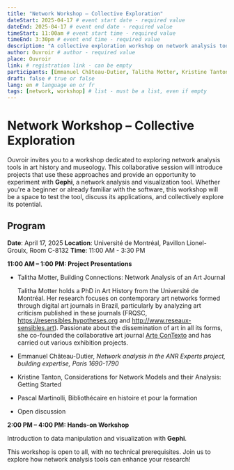 ```yaml
---
title: "Network Workshop – Collective Exploration"
dateStart: 2025-04-17 # event start date - required value
dateEnd: 2025-04-17 # event end date - required value
timeStart: 11:00am # event start time - required value
timeEnd: 3:30pm # event end time - required value
description: "A collective exploration workshop on network analysis tools in art history and museology" # description - required value
author: Ouvroir # author - required value
place: Ouvroir
link: # registration link - can be empty
participants: [Emmanuel Château-Dutier, Talitha Motter, Kristine Tanton] # list - must be a list, even if empty
draft: false # true or false
lang: en # language en or fr
tags: [network, workshop] # list - must be a list, even if empty
---
```


# **Network Workshop – Collective Exploration**

Ouvroir invites you to a workshop dedicated to exploring network analysis tools in art history and museology. This collaborative session will introduce projects that use these approaches and provide an opportunity to experiment with **Gephi**, a network analysis and visualization tool. Whether you're a beginner or already familiar with the software, this workshop will be a space to test the tool, discuss its applications, and collectively explore its potential.

## Program

**Date**: April 17, 2025
**Location**: Université de Montréal, Pavillon Lionel-Groulx, Room C-8132
**Time**: 11:00 AM - 3:30 PM

**11:00 AM – 1:00 PM: Project Presentations**

- Talitha Motter, Building Connections: Network Analysis of an Art Journal

  Talitha Motter holds a PhD in Art History from the Université de Montréal. Her research focuses on contemporary art networks formed through digital art journals in Brazil, particularly by analyzing art criticism published in these journals (FRQSC,  https://resensibles.hypotheses.org and http://www.reseaux-sensibles.art). Passionate about the dissemination of art in all its forms, she co-founded the collaborative art journal [Arte ConTexto](https://artcontexto.com.br) and has carried out various exhibition projects.

- Emmanuel Château-Dutier, *Network analysis in the ANR Experts project, building expertise, Paris 1690-1790*

- Kristine Tanton, Considerations for Network Models and their Analysis: Getting Started

- Pascal Martinolli, Bibliothécaire en histoire et pour la formation

- Open discussion

**2:00 PM – 4:00 PM: Hands-on Workshop**

Introduction to data manipulation and visualization with **Gephi**.

This workshop is open to all, with no technical prerequisites. Join us to explore how network analysis tools can enhance your research!


